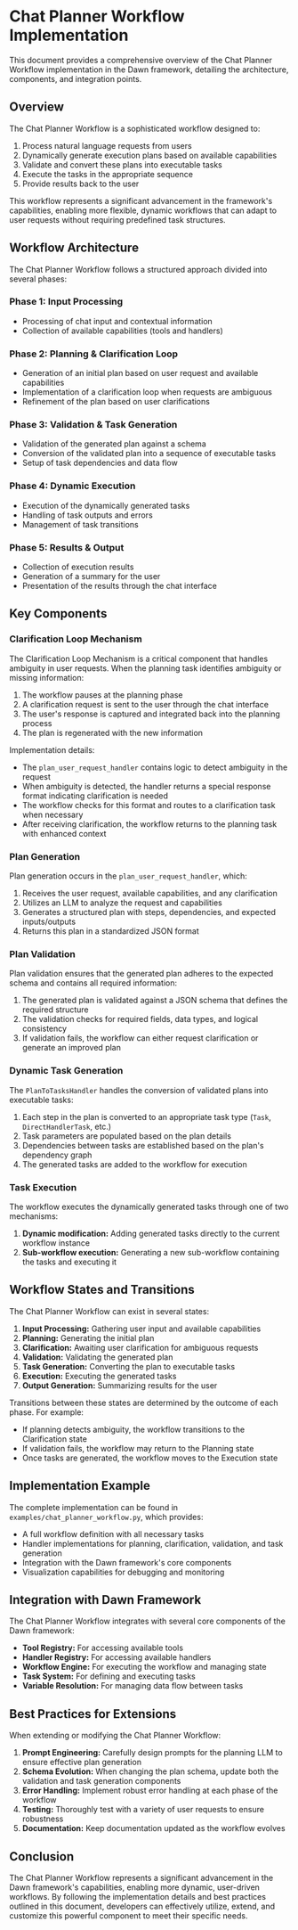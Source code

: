 # Chat Planner Workflow Implementation

This document provides a comprehensive overview of the Chat Planner Workflow implementation in the Dawn framework, detailing the architecture, components, and integration points.

## Overview

The Chat Planner Workflow is a sophisticated workflow designed to:
1. Process natural language requests from users
2. Dynamically generate execution plans based on available capabilities
3. Validate and convert these plans into executable tasks
4. Execute the tasks in the appropriate sequence
5. Provide results back to the user

This workflow represents a significant advancement in the framework's capabilities, enabling more flexible, dynamic workflows that can adapt to user requests without requiring predefined task structures.

## Workflow Architecture

The Chat Planner Workflow follows a structured approach divided into several phases:

### Phase 1: Input Processing
- Processing of chat input and contextual information
- Collection of available capabilities (tools and handlers)

### Phase 2: Planning & Clarification Loop
- Generation of an initial plan based on user request and available capabilities
- Implementation of a clarification loop when requests are ambiguous
- Refinement of the plan based on user clarifications

### Phase 3: Validation & Task Generation
- Validation of the generated plan against a schema
- Conversion of the validated plan into a sequence of executable tasks
- Setup of task dependencies and data flow

### Phase 4: Dynamic Execution
- Execution of the dynamically generated tasks
- Handling of task outputs and errors
- Management of task transitions

### Phase 5: Results & Output
- Collection of execution results
- Generation of a summary for the user
- Presentation of the results through the chat interface

## Key Components

### Clarification Loop Mechanism

The Clarification Loop Mechanism is a critical component that handles ambiguity in user requests. When the planning task identifies ambiguity or missing information:

1. The workflow pauses at the planning phase
2. A clarification request is sent to the user through the chat interface
3. The user's response is captured and integrated back into the planning process
4. The plan is regenerated with the new information

Implementation details:
- The `plan_user_request_handler` contains logic to detect ambiguity in the request
- When ambiguity is detected, the handler returns a special response format indicating clarification is needed
- The workflow checks for this format and routes to a clarification task when necessary
- After receiving clarification, the workflow returns to the planning task with enhanced context

### Plan Generation

Plan generation occurs in the `plan_user_request_handler`, which:
1. Receives the user request, available capabilities, and any clarification
2. Utilizes an LLM to analyze the request and capabilities
3. Generates a structured plan with steps, dependencies, and expected inputs/outputs
4. Returns this plan in a standardized JSON format

### Plan Validation

Plan validation ensures that the generated plan adheres to the expected schema and contains all required information:
1. The generated plan is validated against a JSON schema that defines the required structure
2. The validation checks for required fields, data types, and logical consistency
3. If validation fails, the workflow can either request clarification or generate an improved plan

### Dynamic Task Generation

The `PlanToTasksHandler` handles the conversion of validated plans into executable tasks:
1. Each step in the plan is converted to an appropriate task type (`Task`, `DirectHandlerTask`, etc.)
2. Task parameters are populated based on the plan details
3. Dependencies between tasks are established based on the plan's dependency graph
4. The generated tasks are added to the workflow for execution

### Task Execution

The workflow executes the dynamically generated tasks through one of two mechanisms:
1. **Dynamic modification:** Adding generated tasks directly to the current workflow instance
2. **Sub-workflow execution:** Generating a new sub-workflow containing the tasks and executing it

## Workflow States and Transitions

The Chat Planner Workflow can exist in several states:
1. **Input Processing:** Gathering user input and available capabilities
2. **Planning:** Generating the initial plan
3. **Clarification:** Awaiting user clarification for ambiguous requests
4. **Validation:** Validating the generated plan
5. **Task Generation:** Converting the plan to executable tasks
6. **Execution:** Executing the generated tasks
7. **Output Generation:** Summarizing results for the user

Transitions between these states are determined by the outcome of each phase. For example:
- If planning detects ambiguity, the workflow transitions to the Clarification state
- If validation fails, the workflow may return to the Planning state
- Once tasks are generated, the workflow moves to the Execution state

## Implementation Example

The complete implementation can be found in `examples/chat_planner_workflow.py`, which provides:
- A full workflow definition with all necessary tasks
- Handler implementations for planning, clarification, validation, and task generation
- Integration with the Dawn framework's core components
- Visualization capabilities for debugging and monitoring

## Integration with Dawn Framework

The Chat Planner Workflow integrates with several core components of the Dawn framework:
- **Tool Registry:** For accessing available tools
- **Handler Registry:** For accessing available handlers
- **Workflow Engine:** For executing the workflow and managing state
- **Task System:** For defining and executing tasks
- **Variable Resolution:** For managing data flow between tasks

## Best Practices for Extensions

When extending or modifying the Chat Planner Workflow:
1. **Prompt Engineering:** Carefully design prompts for the planning LLM to ensure effective plan generation
2. **Schema Evolution:** When changing the plan schema, update both the validation and task generation components
3. **Error Handling:** Implement robust error handling at each phase of the workflow
4. **Testing:** Thoroughly test with a variety of user requests to ensure robustness
5. **Documentation:** Keep documentation updated as the workflow evolves

## Conclusion

The Chat Planner Workflow represents a significant advancement in the Dawn framework's capabilities, enabling more dynamic, user-driven workflows. By following the implementation details and best practices outlined in this document, developers can effectively utilize, extend, and customize this powerful component to meet their specific needs. 